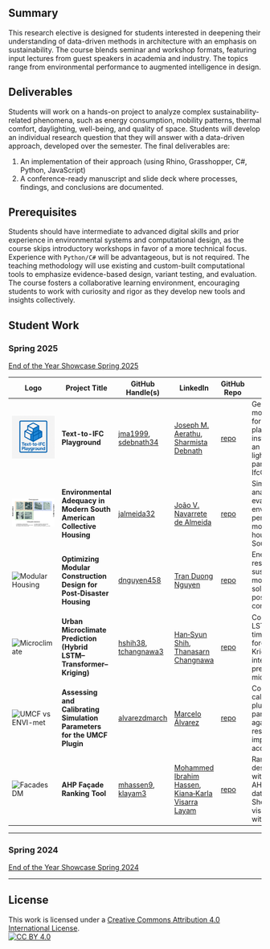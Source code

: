 ## Summary

This research elective is designed for students interested in deepening their understanding of data-driven methods in architecture with an emphasis on sustainability. The course blends seminar and workshop formats, featuring input lectures from guest speakers in academia and industry. The topics range from environmental performance to augmented intelligence in design.

## Deliverables

Students will work on a hands-on project to analyze complex sustainability-related phenomena, such as energy consumption, mobility patterns, thermal comfort, daylighting, well-being, and quality of space. Students will develop an individual research question that they will answer with a data-driven approach, developed over the semester. The final deliverables are:

1. An implementation of their approach (using Rhino, Grasshopper, C#, Python, JavaScript)
2. A conference-ready manuscript and slide deck where processes, findings, and conclusions are documented.

## Prerequisites

Students should have intermediate to advanced digital skills and prior experience in environmental systems and computational design, as the course skips introductory workshops in favor of a more technical focus. Experience with `Python/C#` will be advantageous, but is not required. The teaching methodology will use existing and custom-built computational tools to emphasize evidence-based design, variant testing, and evaluation. The course fosters a collaborative learning environment, encouraging students to work with curiosity and rigor as they develop new tools and insights collectively.

## Student Work

<style>
  table img {
    width: 200px;
    height: auto;
  }
</style>

### Spring 2025

[End of the Year Showcase Spring 2025](https://docs.google.com/presentation/d/1eU39IR4Wj1v1cflKur6dte04wAnLXxDZgu13tPSUnOs/edit?usp=sharing)  


| Logo                                       | Project Title                                                           | GitHub Handle(s)                       | LinkedIn                                                             | GitHub Repo         | Description                                                                                                                       |
| ------------------------------------------ | ----------------------------------------------------------------------- | -------------------------------------- | -------------------------------------------------------------------- | ------------------- | --------------------------------------------------------------------------------------------------------------------------------- |
| ![Text-to-IFC Playground][logo-ifc]        | **Text-to-IFC Playground**                                              | [jma1999][gh-jma], [sdebnath34][gh-sd] | [Joseph M. Aerathu][li-jma], [Sharmista Debnath][li-sd]              | [repo][repo-jma-sd] | Generates 3D BIM models in IFC format from plain‑language instructions using an LLM, a lightweight mesh parser, and IfcOpenShell. |
| ![South American Housing][logo-sa-housing] | **Environmental Adequacy in Modern South American Collective Housing**  | [jalmeida32][gh-ja]                    | [João V. Navarrete de Almeida][li-ja]                                | [repo][repo-ja]     | Simulation analyses evaluating environmental performance of a modern collective housing project in South America.                 |
| ![Modular Housing][logo-modular]           | **Optimizing Modular Construction Design for Post‑Disaster Housing**    | [dnguyen458][gh-td]                    | [Tran Duong Nguyen][li-td]                                           | [repo][repo-td]     | Energy‑efficient, resilient, and sustainable modular housing solutions for post‑disaster contexts.                                |
| ![Microclimate][logo-microclimate]         | **Urban Microclimate Prediction (Hybrid LSTM–Transformer–Kriging)**     | [hshih38][gh-hs], [tchangnawa3][gh-tc] | [Han‑Syun Shih][li-hs], [Thanasarn Changnawa][li-tc]                 | [repo][repo-tc-hs]  | Combines LSTM/Transformer time‑series forecasting with Kriging spatial interpolation to predict urban microclimates.              |
| ![UMCF vs ENVI-met][logo-umcf]             | **Assessing and Calibrating Simulation Parameters for the UMCF Plugin** | [alvarezdmarch][gh-ma]                 | [Marcelo Álvarez][li-ma]                                             | [repo][repo-ma]     | Compares and calibrates UMCF plugin simulation parameters against ENVI‑met results for improved accuracy.                         |
| ![Facades DM][logo-facades-dm]             | **AHP Façade Ranking Tool**                                             | [mhassen9][gh-mi], [klayam3][gh-kl]    | [Mohammed Ibrahim Hassen][li-mi], [Kiana‑Karla Visarra Layam][li-kl] | [repo][repo-mi-kl]  | Rank façade design alternatives with interactive AHP logic using data from Google Sheets and visualize results with Streamlit.    |

[logo-ifc]:        https://raw.githubusercontent.com/SustainableUrbanSystemsLab/ARCH-8833-Sp25-LLM2IFC/refs/heads/main/Figures/Logo.png
[logo-sa-housing]: https://raw.githubusercontent.com/SustainableUrbanSystemsLab/ARCH-8833-Sp25-Environmental-adequacy-in-modern-South-American-collective-housing/main/images/comparison.jpg
[logo-modular]:    https://raw.githubusercontent.com/SustainableUrbanSystemsLab/ARCH-8833-Sp25-Optimal-Modular-Construction-Post-Disaster-Housing/main/Logo.png
[logo-microclimate]: https://raw.githubusercontent.com/SustainableUrbanSystemsLab/ARCH-8833-Sp25-Urban-Microclimate-Prediction-Hybrid-LSTM-Transformer-Kriging/main/images/Diagram_1.jpg
[logo-umcf]:       https://raw.githubusercontent.com/SustainableUrbanSystemsLab/ARCH-8833-Sp25-UMCFvsENVImet/main/figure.jpg
[logo-facades-dm]: https://www.svgrepo.com/show/508699/landscape-placeholder.svg


[gh-jma]: https://github.com/jma1999
[gh-sd]: https://github.com/sdebnath34
[gh-ja]: https://github.com/joaovnavarrete
[gh-ma]: https://github.com/alvarezdmarch
[gh-td]: https://github.com/NTD3201
[gh-kl]: https://github.com/klayam3
[gh-hs]: https://github.com/BenjaminHansyun
[gh-tc]: https://github.com/tchangnawa3
[gh-mi]: https://github.com/mhassen9


[li-ja]: https://www.linkedin.com/in/jo%C3%A3o-v-navarrete-de-almeida-28646945/
[li-sd]: https://www.linkedin.com/in/sharmista-debnath-3ba556227/
[li-ma]: https://www.linkedin.com/in/marcelo-%C3%A1lvarez-a9253717a/
[li-td]: https://www.linkedin.com/in/tranduongnguyen/
[li-kl]: https://www.linkedin.com/in/kiana-karla-layam/
[li-hs]: https://www.linkedin.com/in/han-syun-shih-1717832b3/
[li-tc]: https://www.linkedin.com/in/thanasarn-changnawa-051a42202/
[li-mi]: https://www.linkedin.com/in/mohammed-ibrahim-6188a5217/
[li-jma]: https://www.linkedin.com/in/josephaerathu/

[repo-jma-sd]: https://github.com/SustainableUrbanSystemsLab/ARCH-8833-Sp25-LLM2IFC
[repo-mi-kl]:  https://github.com/SustainableUrbanSystemsLab/ARCH-8833-Sp25-DST_Facade_Design
[repo-tc-hs]:  https://github.com/SustainableUrbanSystemsLab/ARCH-8833-Sp25-Urban-Microclimate-Prediction-Hybrid-LSTM-Transformer-Kriging
[repo-ja]:     https://github.com/SustainableUrbanSystemsLab/ARCH-8833-Sp25-Environmental-adequacy-in-modern-South-American-collective-housing
[repo-td]:     https://github.com/SustainableUrbanSystemsLab/ARCH-8833-Sp25-Optimal-Modular-Construction-Post-Disaster-Housing
[repo-ma]:     https://github.com/SustainableUrbanSystemsLab/ARCH-8833-Sp25-UMCFvsENVImet


---

### Spring 2024

[End of the Year Showcase Spring 2024](https://docs.google.com/presentation/d/1uE61tAisLvI9qhuCtqXEb0OJ5sR9ljYjdt6a3hoJJ7Q/edit?usp=sharing)  

---

## License

This work is licensed under a [Creative Commons Attribution 4.0 International License][cc-by].  
[![CC BY 4.0][cc-by-shield]][cc-by]  

[cc-by]: http://creativecommons.org/licenses/by/4.0/
[cc-by-image]: https://i.creativecommons.org/l/by/4.0/88x31.png
[cc-by-shield]: https://img.shields.io/badge/License-CC%20BY%204.0-lightgrey.svg
